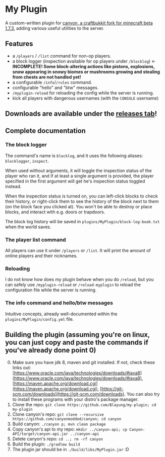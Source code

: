 # My Plugin
A custom-written plugin for [canyon, a craftbukkit fork for minecraft beta 1.7.3](https://github.com/canyonmodded/canyon), adding various useful utilities to the server.

## Features
- a `/players` / `/list` command for non-op players.
- a block logger (inspection available for op players under `/blocklog`) <- **INCOMPLETE! Some block-altering actions like pistons, explosions, snow appearing in snowy biomes or mushrooms growing and stealing from chests are not handled yet!**
- a configurable `/info`/`/rules` command.
- configurable "hello" and "btw" messages.
- `/myplugin-reload` for reloading the config while the server is running.
- kick all players with dangerous usernames (with the `CONSOLE` username)

## Downloads are available under the [releases tab](https://github.com/Blayung/my-plugin/releases)!

## Complete documentation
### The block logger
The command's name is `blocklog`, and it uses the following aliases: `blocklogger`, `inspect`.  
  
When used without arguments, it will toggle the inspection status of the player who ran it, and if at least a single argument is provided, the player specified in the first argument will get he's inspection status toggled instead.  
  
When the inspection status is turned on, you can left-click blocks to check their history, or right-click them to see the history of the block next to them (on the block face you clicked at). You won't be able to destroy or place blocks, and interact with e.g. doors or trapdoors.  
  
The block log history will be saved in `plugins/MyPlugin/block-log-book.txt` when the world saves.

### The player list command
All players can use it under `/players` or `/list`. It will print the amount of online players and their nicknames.

### Reloading
I do not know how does my plugin behave when you do `/reload`, but you can safely use `/myplugin-reload` or `/reload-myplugin` to reload the configuration file while the server is running.

### The info command and hello/btw messages
Intuitive concepts, already well-documented within the `plugins/MyPlugin/config.yml` file.

## Building the plugin (assuming you're on linux, you can just copy and paste the commands if you've already done point 0)
0. Make sure you have jdk 8, maven and git installed. If not, check these links out: [https://www.oracle.com/java/technologies/downloads/#java8](https://www.oracle.com/java/technologies/downloads/#java8), [https://maven.apache.org/download.cgi](https://maven.apache.org/download.cgi), [https://git-scm.com/downloads](https://git-scm.com/downloads). You can also try to install these programs with your distro's package manager.
1. Clone the repo: `git clone https://github.com/Blayung/my-plugin; cd my-plugin`
2. Clone canyon's repo: `git clone --recursive https://github.com/canyonmodded/canyon; cd canyon`
3. Build canyon: `./canyon p; mvn clean package`
4. Copy canyon's api to my repo: `mkdir ../canyon-api; cp Canyon-API/target/canyon-api.jar ../canyon-api`
5. Delete canyon's repo: `cd ..; rm -rf canyon`
4. Build the plugin: `./gradlew build`
5. The plugin jar should be in `./build/libs/MyPlugin.jar` :D
